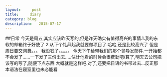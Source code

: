 ```yaml
---
layout:     post
title:     diary
category: blog
description:   2015-07-17
---
```

##日常
今天是周五,其实应该昨天写的,但是昨天确实有值得高兴的事情.1.我的东软的邮箱终于好使了  2.从下个礼拜起我就要做项目了.哈哈,还是比较高兴了 但是周日要交网费。。。
我没钱了。。。。。  今天下午给带我们的那个领导发邮件.一开始都不会发了......一下发了三份出去.....估计他看的时候会很费劲吧/算了,明天去公司把该写的写了,随便下点东西
大概就是这样吧.对了,还要把日语的书带过去...反正那本语法在寝室里也未必能看